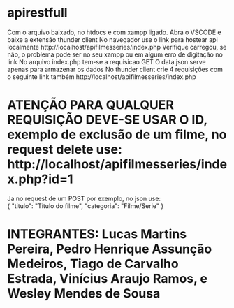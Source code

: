 # apirestfull
Com o arquivo baixado, no htdocs e com xampp ligado.
Abra o VSCODE e baixe a extensão thunder client
No navegador use o link para hostear api localmente
http://localhost/apifilmesseries/index.php
Verifique carregou, se não, o problema pode ser no seu xampp ou em algum erro de digitação no link
No arquivo index.php tem-se a requisicao GET
O data.json serve apenas para armazenar os dados
No thunder client crie 4 requisições com o seguinte link também http://localhost/apifilmesseries/index.php
# ATENÇÃO PARA QUALQUER REQUISIÇÃO DEVE-SE USAR O ID, exemplo de exclusão de um filme, no request delete use: http://localhost/apifilmesseries/index.php?id=1
Ja no request de um POST por exemplo,
no json use:   
{
    "titulo": "Titulo do filme",
    "categoria": "Filme/Serie"
}

# INTEGRANTES: Lucas Martins Pereira, Pedro Henrique Assunção Medeiros, Tiago de Carvalho Estrada, Vinícius Araujo Ramos, e Wesley Mendes de Sousa
